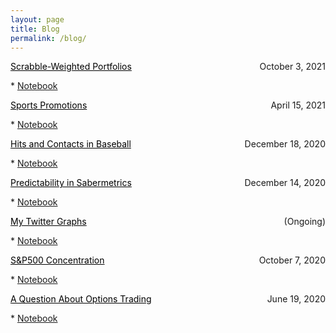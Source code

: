 ```yaml
---
layout: page
title: Blog
permalink: /blog/
---
```



<p style="text-align:left;">
    <a href = "https://benmarrow.com/blogposts/Scrabble_Portfolios.html" style="color: #000000; text-decoration: underline;">Scrabble-Weighted Portfolios</a>
    <span style="float:right;">
        October 3, 2021
    </span>
</p>
* <a href="https://www.notion.so/Scrabble-Weighted-Portfolios-79435f9c2c9e4db1b8286e2799d231ed">Notebook</a>


<p style="text-align:left;">
    <a href = "https://benmarrow.com/blogposts/Sports_Promotions.html" style="color: #000000; text-decoration: underline;">Sports Promotions</a>
    <span style="float:right;">
        April 15, 2021
    </span>
</p>
* <a href="https://www.notion.so/Sports-Promotions-a8427c866bbb4ee39645040f09aef198">Notebook</a>


<p style="text-align:left;">
    <a href = "https://benmarrow.com/blogposts/Hits_Contacts_Baseball.html" style="color: #000000; text-decoration: underline;">Hits and Contacts in Baseball</a>
    <span style="float:right;">
        December 18, 2020
    </span>
</p>
* <a href="https://www.notion.so/Hits-vs-Contacts-in-Baseball-f871b9e4e40b4f02bc9bcf310d901b58">Notebook</a>


<p style="text-align:left;">
    <a href = "https://benmarrow.com/blogposts/Predictability_Sabermetrics.html" style="color: #000000; text-decoration: underline;">Predictability in Sabermetrics</a>
    <span style="float:right;">
        December 14, 2020
    </span>
</p>
* <a href="https://www.notion.so/Predictability-in-Sabermetrics-d32d7866b5c74f4eb58c207f290aef04">Notebook</a>

<p style="text-align:left;">
    <a href = "https://benmarrow.com/blogposts/Twitter_Graphs.html" style="color: #000000; text-decoration: underline;">My Twitter Graphs</a>
    <span style="float:right;">
        (Ongoing)
    </span>
</p>
* <a href="https://www.notion.so/My-Twitter-Graphs-08dfb12dc33141b0b38043653db8bce9">Notebook</a>


<p style="text-align:left;">
    <a href = "https://benmarrow.com/blogposts/SP500_Concentration.html" style="color: #000000; text-decoration: underline;">S&P500 Concentration</a>
    <span style="float:right;">
        October 7, 2020
    </span>
</p>
* <a href="https://www.notion.so/S-P500-Concentration-90df7a9eafd842ad924b4ace3675fdb9">Notebook</a>

<p style="text-align:left;">
    <a href = "https://benmarrow.com/blogposts/A_Question_About_Options_Trading.html" style="color: #000000; text-decoration: underline;">A Question About Options Trading</a>
    <span style="float:right;">
        June 19, 2020
    </span>
</p>
* <a href = "https://www.notion.so/A-Question-About-Options-Trading-9e4f4f9f6075451dada5ba95e4cd5ea1">Notebook</a>

